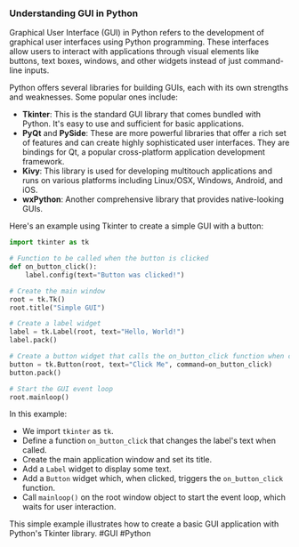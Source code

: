 ### Understanding GUI in Python

Graphical User Interface (GUI) in Python refers to the development of graphical user interfaces using Python programming. These interfaces allow users to interact with applications through visual elements like buttons, text boxes, windows, and other widgets instead of just command-line inputs.

Python offers several libraries for building GUIs, each with its own strengths and weaknesses. Some popular ones include:

- **Tkinter**: This is the standard GUI library that comes bundled with Python. It's easy to use and sufficient for basic applications.
- **PyQt** and **PySide**: These are more powerful libraries that offer a rich set of features and can create highly sophisticated user interfaces. They are bindings for Qt, a popular cross-platform application development framework.
- **Kivy**: This library is used for developing multitouch applications and runs on various platforms including Linux/OSX, Windows, Android, and iOS.
- **wxPython**: Another comprehensive library that provides native-looking GUIs.

Here's an example using Tkinter to create a simple GUI with a button:

```python
import tkinter as tk

# Function to be called when the button is clicked
def on_button_click():
    label.config(text="Button was clicked!")

# Create the main window
root = tk.Tk()
root.title("Simple GUI")

# Create a label widget
label = tk.Label(root, text="Hello, World!")
label.pack()

# Create a button widget that calls the on_button_click function when clicked
button = tk.Button(root, text="Click Me", command=on_button_click)
button.pack()

# Start the GUI event loop
root.mainloop()
```

In this example:
- We import `tkinter` as `tk`.
- Define a function `on_button_click` that changes the label's text when called.
- Create the main application window and set its title.
- Add a `Label` widget to display some text.
- Add a `Button` widget which, when clicked, triggers the `on_button_click` function.
- Call `mainloop()` on the root window object to start the event loop, which waits for user interaction.

This simple example illustrates how to create a basic GUI application with Python's Tkinter library. #GUI #Python